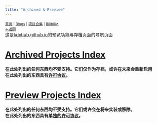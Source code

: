 ```yaml
---
title: "Archived & Preview"
---
```


<small><a href="/">首页</a> | <a href="/blogs">Blogs</a> | <a href="/Project">项目合集</a> | <a href="https://space.bilibili.com/1987247870">Bilibili↗</a><br><a href="/">←返回</a></small><br>
这是[kdxhub.github.io](/index.htm)的预览功能与存档页面的导航页面

# [Archived Projects Index](./%5BArchived%5D/)
**在此处列出的任何东西均不受支持。它们仅作为存档，或许在未来会重新启用**<br>
**在此处列出的东西具有[许可协议](https://kdxhub.github.io/LICENSE_)。**

# [Preview Projects Index](./preview)
**在此处列出的任何东西均不受支持。它们或许会在将来实装或移除。**<br>
**在此处列出的东西具有[单独的许可协议](https://kdx233.github.io/preview/license_preview)。**